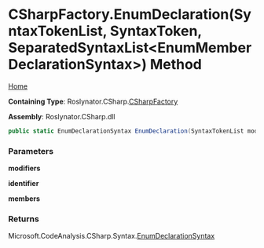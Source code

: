 # CSharpFactory\.EnumDeclaration\(SyntaxTokenList, SyntaxToken, SeparatedSyntaxList\<EnumMemberDeclarationSyntax>\) Method

[Home](../../../../README.md)

**Containing Type**: Roslynator\.CSharp\.[CSharpFactory](../README.md)

**Assembly**: Roslynator\.CSharp\.dll

```csharp
public static EnumDeclarationSyntax EnumDeclaration(SyntaxTokenList modifiers, SyntaxToken identifier, SeparatedSyntaxList<EnumMemberDeclarationSyntax> members)
```

### Parameters

**modifiers**

**identifier**

**members**

### Returns

Microsoft\.CodeAnalysis\.CSharp\.Syntax\.[EnumDeclarationSyntax](https://docs.microsoft.com/en-us/dotnet/api/microsoft.codeanalysis.csharp.syntax.enumdeclarationsyntax)

